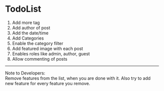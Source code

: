 TodoList
==================

1) Add more tag<br>
2) Add author of post<br>
3) Add the date/time<br>
4) Add Categories<br>
5) Enable the category filter<br>
6) Add featured image with each post<br>
7) Enables roles like admin, author, guest<br>
8) Allow commenting of posts

-----------------------------
Note to Developers:<br>
Remove features from the list, when you are done with it. Also try to add new feature for every feature you remove.

